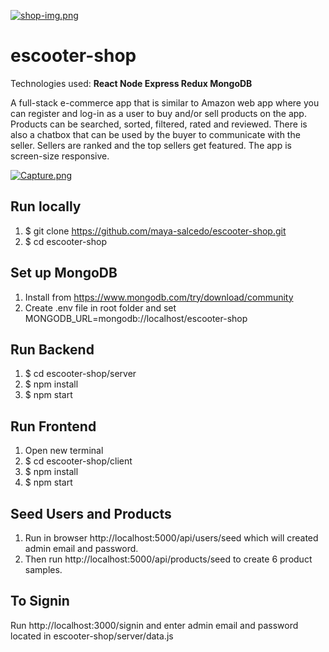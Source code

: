 [![shop-img.png](https://i.postimg.cc/hPfbLJfF/shop-img.png)](https://postimg.cc/zVYg5GCp)

# escooter-shop
Technologies used:
**React
Node
Express
Redux
MongoDB**

A full-stack e-commerce app that is similar to Amazon web app where you can register and log-in as a user to buy and/or sell products on the app. Products can be searched, sorted, filtered, rated and reviewed. There is also a chatbox that can be used by the buyer to communicate with the seller. Sellers are ranked and the top sellers get featured. The app is screen-size responsive.

[![Capture.png](https://i.postimg.cc/cHGvvXQd/Capture.png)](https://postimg.cc/nsTF5KRW)

## Run locally
1. $ git clone https://github.com/maya-salcedo/escooter-shop.git
2. $ cd escooter-shop

## Set up MongoDB
1. Install from https://www.mongodb.com/try/download/community
2. Create .env file in root folder and set MONGODB_URL=mongodb://localhost/escooter-shop

## Run Backend
1. $ cd escooter-shop/server
2. $ npm install
3. $ npm start

## Run Frontend 
1. Open new terminal
2. $ cd escooter-shop/client
3. $ npm install
4. $ npm start

## Seed Users and Products
1. Run in browser http://localhost:5000/api/users/seed which will created admin email and password.
2. Then run http://localhost:5000/api/products/seed to create 6 product samples.

## To Signin
Run http://localhost:3000/signin and enter admin email and password located in escooter-shop/server/data.js



